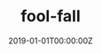 ---
title: "fool-fall"  # Add a page title.
summary: "fool-fall"  # Add a page description.
date: "2019-01-01T00:00:00Z"  # Add today's date.
type: "widget_page"  # Page type is a Widget Page
---